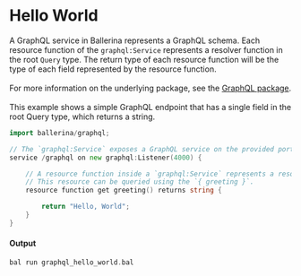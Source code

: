 # Hello World

 A GraphQL service in Ballerina represents a GraphQL schema. Each resource function of the `graphql:Service`
 represents a resolver function in the root `Query` type. The return type of each resource function will be the
 type of each field represented by the resource function.<br/><br/>
 For more information on the underlying package, see the
 [GraphQL package](https:docs.central.ballerina.io/ballerina/graphql/latest/).<br/><br/>
 This example shows a simple GraphQL endpoint that has a single field in the root Query type, which returns a string.

```go
import ballerina/graphql;

// The `graphql:Service` exposes a GraphQL service on the provided port.
service /graphql on new graphql:Listener(4000) {

    // A resource function inside a `graphql:Service` represents a resolver.
    // This resource can be queried using the `{ greeting }`.
    resource function get greeting() returns string {

        return "Hello, World";
    }
}
```

#### Output

```go
bal run graphql_hello_world.bal
```